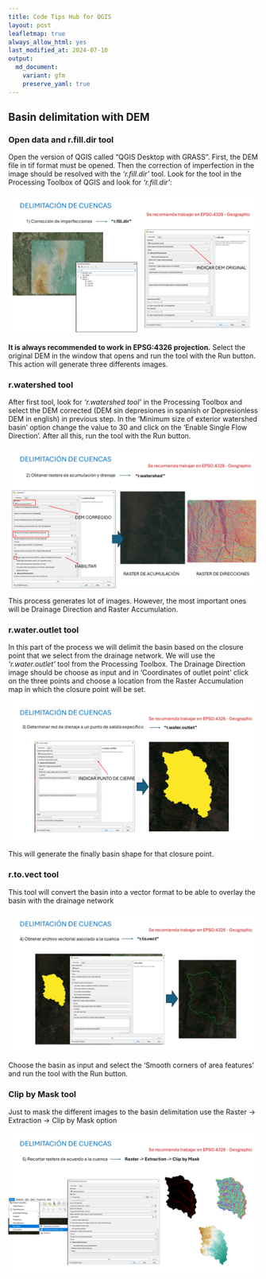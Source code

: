 ```yaml
---
title: Code Tips Hub for QGIS
layout: post
leafletmap: true
always_allow_html: yes
last_modified_at: 2024-07-10
output: 
  md_document:
    variant: gfm
    preserve_yaml: true
---
```


## Basin delimitation with DEM

### Open data and r.fill.dir tool

Open the version of QGIS called “QGIS Desktop with GRASS”. First, the
DEM file in tif format must be opened. Then the correction of
imperfection in the image should be resolved with the *‘r.fill.dir’*
tool. Look for the tool in the Processing Toolbox of QGIS and look for
*‘r.fill.dir’*:

![Figura](../index_files/figure-gfm/Fig1_QGIS.png)

**It is always recommended to work in EPSG:4326 projection.** Select the
original DEM in the window that opens and run the tool with the Run
button. This action will generate three differents images.

### r.watershed tool

After first tool, look for *‘r.watershed tool’* in the Processing
Toolbox and select the DEM corrected (DEM sin depresiones in spanish or
Depresionless DEM in english) in previous step. In the ‘Minimum size of
exterior watershed basin’ option change the value to 30 and click on the
‘Enable Single Flow Direction’. After all this, run the tool with the
Run button.

![Figura](../index_files/figure-gfm/Fig2_QGIS.png)

This process generates lot of images. However, the most important ones
will be Drainage Direction and Raster Accumulation.

### r.water.outlet tool

In this part of the process we will delimit the basin based on the
closure point that we select from the drainage network. We will use the
*‘r.water.outlet’* tool from the Processing Toolbox. The Drainage
Direction image should be choose as input and in ‘Coordinates of outlet
point’ click on the three points and choose a location from the Raster
Accumulation map in which the closure point will be set.

![Figura](../index_files/figure-gfm/Fig3_QGIS.png)

This will generate the finally basin shape for that closure point.

### r.to.vect tool

This tool will convert the basin into a vector format to be able to
overlay the basin with the drainage network

![Figura](../index_files/figure-gfm/Fig4_QGIS.png)

Choose the basin as input and select the ‘Smooth corners of area
features’ and run the tool with the Run button.

### Clip by Mask tool

Just to mask the different images to the basin delimitation use the
Raster -\> Extraction -\> Clip by Mask option

![Figura](../index_files/figure-gfm/Fig5_QGIS.png)
